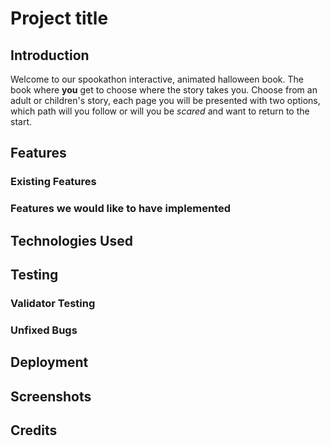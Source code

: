 # Project title

## Introduction

Welcome to our spookathon interactive, animated halloween book.  The book where **you** get to choose where the story takes you. Choose from an adult or children's story, each page you will be presented with two options, which path will you follow or will you be *scared* and want to return to the start. 

## Features
### Existing Features

### Features we would like to have implemented

## Technologies Used

## Testing

### Validator Testing
### Unfixed Bugs

## Deployment

## Screenshots

## Credits